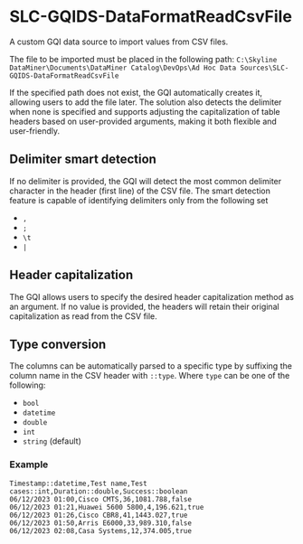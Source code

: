 # SLC-GQIDS-DataFormatReadCsvFile

A custom GQI data source to import values from CSV files.

The file to be imported must be placed in the following path:
`C:\Skyline DataMiner\Documents\DataMiner Catalog\DevOps\Ad Hoc Data Sources\SLC-GQIDS-DataFormatReadCsvFile`

If the specified path does not exist, the GQI automatically creates it, allowing users to add the file later. The solution also detects the delimiter when none is specified and supports adjusting the capitalization of table headers based on user-provided arguments, making it both flexible and user-friendly.

## Delimiter smart detection
  
If no delimiter is provided, the GQI will detect the most common delimiter character in the header (first line) of the CSV file. The smart detection feature is capable of identifying delimiters only from the following set
- `,`
- `;`
- `\t`
- `|`

## Header capitalization

The GQI allows users to specify the desired header capitalization method as an argument. If no value is provided, the headers will retain their original capitalization as read from the CSV file.

## Type conversion

The columns can be automatically parsed to a specific type by suffixing the column name in the CSV header with `::type`.
Where `type` can be one of the following:

- `bool`
- `datetime`
- `double`
- `int`
- `string` (default)

### Example

```CSV
Timestamp::datetime,Test name,Test cases::int,Duration::double,Success::boolean
06/12/2023 01:00,Cisco CMTS,36,1081.788,false
06/12/2023 01:21,Huawei 5600 5800,4,196.621,true
06/12/2023 01:26,Cisco CBR8,41,1443.027,true
06/12/2023 01:50,Arris E6000,33,989.310,false
06/12/2023 02:08,Casa Systems,12,374.005,true
```
